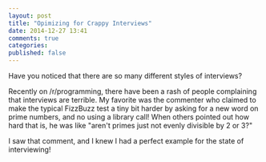 ```yaml
---
layout: post
title: "Opimizing for Crappy Interviews"
date: 2014-12-27 13:41
comments: true
categories: 
published: false
---
```


Have you noticed that there are so many different styles of
interviews?

Recently on /r/programming, there have been a rash of people
complaining that interviews are terrible. My favorite was the
commenter who claimed to make the typical FizzBuzz test a tiny bit
harder by asking for a new word on prime numbers, and no using a
library call! When others pointed out how hard that is, he was like
"aren't primes just not evenly divisible by 2 or 3?"

I saw that comment, and I knew I had a perfect example for the state
of interviewing!


